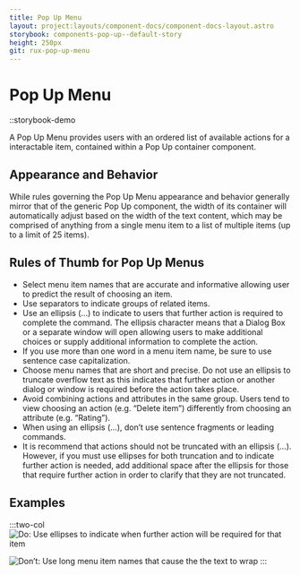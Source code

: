 ```yaml
---
title: Pop Up Menu
layout: project:layouts/component-docs/component-docs-layout.astro
storybook: components-pop-up--default-story
height: 250px
git: rux-pop-up-menu
---
```


# Pop Up Menu

::storybook-demo
 
A Pop Up Menu provides users with an ordered list of available actions for a interactable item, contained within a Pop Up container component.

## Appearance and Behavior

While rules governing the Pop Up Menu appearance and behavior generally mirror that of the generic Pop Up component, the width of its container will automatically adjust based on the width of the text content, which may be comprised of anything from a single menu item to a list of multiple items (up to a limit of 25 items).

## Rules of Thumb for Pop Up Menus

- Select menu item names that are accurate and informative allowing user to predict the result of choosing an item.
- Use separators to indicate groups of related items.
- Use an ellipsis (…) to indicate to users that further action is required to complete the command. The ellipsis character means that a Dialog Box or a separate window will open allowing users to make additional choices or supply additional information to complete the action.
- If you use more than one word in a menu item name, be sure to use sentence case capitalization.
- Choose menu names that are short and precise. Do not use an ellipsis to truncate overflow text as this indicates that further action or another dialog or window is required before the action takes place.
- Avoid combining actions and attributes in the same group. Users tend to view choosing an action (e.g. “Delete item”) differently from choosing an attribute (e.g. “Rating”).
- When using an ellipsis (…), don’t use sentence fragments or leading commands. 
- It is recommend that actions should not be truncated with an ellipsis (…).  However, if you must use ellipses for both truncation and to indicate further action is needed, add additional space after the ellipsis for those that require further action in order to clarify that they are not truncated.

## Examples
:::two-col
![Do: Use ellipses to indicate when further action will be required for that item](/img/patterns/popup-menu-do-1.png "Do: Use ellipses to indicate when further action will be required for that item")

![Don’t: Use long menu item names that cause the the text to wrap](/img/patterns/popup-menu-dont-1.png "Don't: Use long menu item names that cause the the text to wrap")
:::
